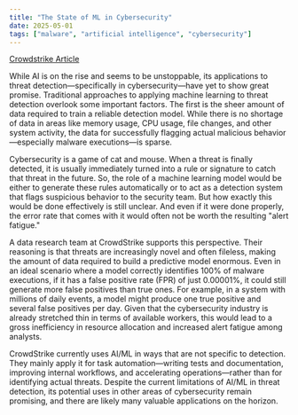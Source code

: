 ```yaml
---
title: "The State of ML in Cybersecurity"
date: 2025-05-01
tags: ["malware", "artificial intelligence", "cybersecurity"]
---
```


[Crowdstrike Article](https://www.skrasser.com/blog/2025/02/08/detecting-malware-with-machine-learning/)

While AI is on the rise and seems to be unstoppable, its applications to threat detection—specifically in cybersecurity—have yet to show great promise. Traditional approaches to applying machine learning to threat detection overlook some important factors. The first is the sheer amount of data required to train a reliable detection model. While there is no shortage of data in areas like memory usage, CPU usage, file changes, and other system activity, the data for successfully flagging actual malicious behavior—especially malware executions—is sparse.

Cybersecurity is a game of cat and mouse. When a threat is finally detected, it is usually immediately turned into a rule or signature to catch that threat in the future. So, the role of a machine learning model would be either to generate these rules automatically or to act as a detection system that flags suspicious behavior to the security team. But how exactly this would be done effectively is still unclear. And even if it were done properly, the error rate that comes with it would often not be worth the resulting "alert fatigue."

A data research team at CrowdStrike supports this perspective. Their reasoning is that threats are increasingly novel and often fileless, making the amount of data required to build a predictive model enormous. Even in an ideal scenario where a model correctly identifies 100% of malware executions, if it has a false positive rate (FPR) of just 0.00001%, it could still generate more false positives than true ones. For example, in a system with millions of daily events, a model might produce one true positive and several false positives per day. Given that the cybersecurity industry is already stretched thin in terms of available workers, this would lead to a gross inefficiency in resource allocation and increased alert fatigue among analysts.

CrowdStrike currently uses AI/ML in ways that are not specific to detection. They mainly apply it for task automation—writing tests and documentation, improving internal workflows, and accelerating operations—rather than for identifying actual threats. Despite the current limitations of AI/ML in threat detection, its potential uses in other areas of cybersecurity remain promising, and there are likely many valuable applications on the horizon.